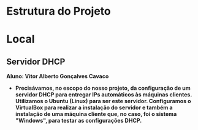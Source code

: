 # Estrutura do Projeto

# Local 

## Servidor DHCP 
<b>Aluno<b>: Vitor Alberto Gonçalves Cavaco <br> 
* Precisávamos, no escopo do nosso projeto, da configuração de um servidor DHCP para entregar IPs automáticos às máquinas clientes. Utilizamos o Ubuntu (Linux) para ser este servidor. Configuramos o VirtualBox para realizar a instalação do servidor e também a instalação de uma máquina cliente que, no caso, foi o sistema "Windows", para testar as configurações DHCP. 


